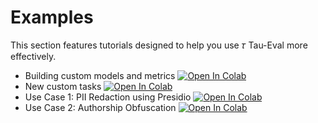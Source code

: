 # Examples

This section features tutorials designed to help you use 𝜏 Tau-Eval more effectively.
- Building custom models and metrics [![Open In Colab](https://colab.research.google.com/assets/colab-badge.svg)](https://colab.research.google.com/github/GabrielLoiseau/tau-eval/blob/main/examples/Custom_Models_and_Metrics_Example.ipynb)
- New custom tasks [![Open In Colab](https://colab.research.google.com/assets/colab-badge.svg)](https://colab.research.google.com/github/GabrielLoiseau/tau-eval/blob/main/examples/Custom_Tasks_Example.ipynb)
- Use Case 1: PII Redaction using Presidio [![Open In Colab](https://colab.research.google.com/assets/colab-badge.svg)](https://colab.research.google.com/github/GabrielLoiseau/tau-eval/blob/main/examples/Tau_Eval_PII_Use_Case.ipynb)
- Use Case 2: Authorship Obfuscation [![Open In Colab](https://colab.research.google.com/assets/colab-badge.svg)](https://colab.research.google.com/github/GabrielLoiseau/tau-eval/blob/main/examples/Tau_Eval_Authorship_Use_Case.ipynb)
